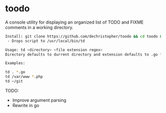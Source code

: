 # toodo

A console utility for displaying an organized list of TODO and FIXME comments in a working directory.

```bash
Install: git clone https://github.com/dechristopher/toodo && cd toodo && ./toodo.sh install
 - Drops script to /usr/local/bin/td

Usage: td <directory> <file extension regex>
Directory defaults to durrent directory and extension defaults to .go files

Examples:

td . *.go
td /var/www *.php
td ~/git
```

TODO:

- Improve argument parsing
- Rewrite in go

